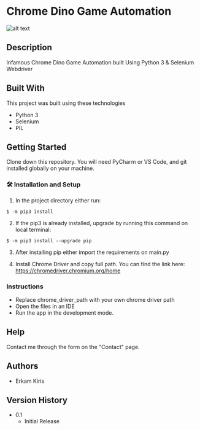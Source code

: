 # Chrome Dino Game Automation
![alt text](https://github.com/erkamkrs/Chrome-Dino-Game-Automation/blob/master/static/images/screenshot.png)


## Description
Infamous Chrome Dino Game Automation built Using Python 3 &  Selenium Webdriver


## Built With
This project was built using these technologies 
- Python 3
- Selenium
- PIL

## Getting Started

Clone down this repository. You will need PyCharm or VS Code, and git installed globally on your machine.

### 🛠 Installation and Setup

1. In the project directory either run: 

```
$ -m pip3 install 
```

2. If the pip3 is already installed, upgrade by running this command on local terminal: 

```
$ -m pip3 install --upgrade pip
```

3. After installing pip either import the requirements on main.py

4. Install Chrome Driver and copy full path.
You can find the link here:
https://chromedriver.chromium.org/home





### Instructions
* Replace chrome_driver_path with your own chrome driver path
* Open the files in an IDE
* Run the app in the development mode.


## Help

Contact me through the form on the "Contact" page.

## Authors

* Erkam Kiris 

## Version History

* 0.1
    * Initial Release


